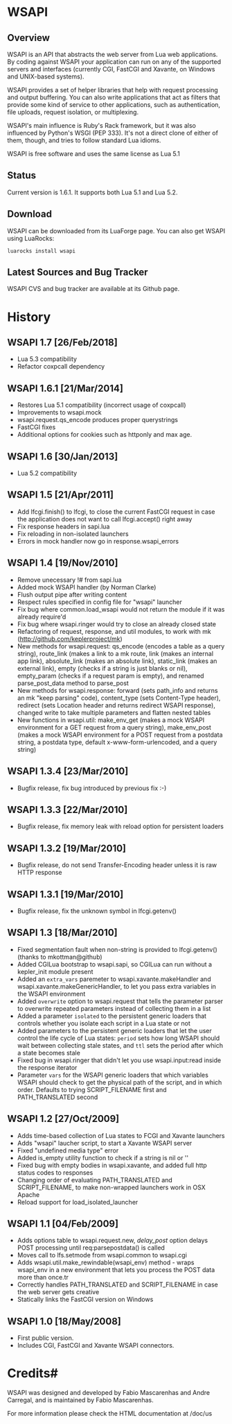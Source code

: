 # WSAPI

## Overview

WSAPI is an API that abstracts the web server from Lua web applications.
By coding against WSAPI your application can run on any of the supported
servers and interfaces (currently CGI, FastCGI and Xavante, on Windows
and UNIX-based systems).

WSAPI provides a set of helper libraries that help with request processing and
output buffering. You can also write applications that act as filters that
provide some kind of service to other applications, such as authentication,
file uploads, request isolation, or multiplexing.

WSAPI's main influence is Ruby's Rack framework, but it was also influenced
by Python's WSGI (PEP 333). It's not a direct clone of either of them, though, 
and tries to follow standard Lua idioms.

WSAPI is free software and uses the same license as Lua 5.1

## Status
Current version is 1.6.1. It supports both Lua 5.1 and Lua 5.2.

## Download
WSAPI can be downloaded from its LuaForge page. You can also get WSAPI using
LuaRocks:

    luarocks install wsapi

## Latest Sources and Bug Tracker
WSAPI CVS and bug tracker are available at its Github page.

# History

## WSAPI 1.7 [26/Feb/2018]

* Lua 5.3 compatibility
* Refactor coxpcall dependency

## WSAPI 1.6.1 [21/Mar/2014]
* Restores Lua 5.1 compatibility (incorrect usage of coxpcall)
* Improvements to wsapi.mock
* wsapi.request.qs_encode produces proper querystrings
* FastCGI fixes
* Additional options for cookies such as httponly and max age.

## WSAPI 1.6 [30/Jan/2013]
* Lua 5.2 compatibility

## WSAPI 1.5 [21/Apr/2011]
* Add lfcgi.finish() to lfcgi, to close the current FastCGI request
  in case the application does not want to call lfcgi.accept() right away
* Fix response headers in sapi.lua
* Fix reloading in non-isolated launchers
* Errors in mock handler now go in response.wsapi_errors

## WSAPI 1.4 [19/Nov/2010]
* Remove unecessary !# from sapi.lua
* Added mock WSAPI handler (by Norman Clarke)
* Flush output pipe after writing content
* Respect rules specified in config file for "wsapi" launcher
* Fix bug where common.load_wsapi would not return the module
  if it was already require'd
* Fix bug where wsapi.ringer would try to close an already closed
  state
* Refactoring of request, response, and util modules, to work with mk (http://github.com/keplerproject/mk)
* New methods for wsapi.request: qs_encode (encodes a table as a query string), route_link (makes a link to
  a mk route, link (makes an internal app link), absolute_link (makes an absolute link), static_link (makes
  an external link), empty (checks if a string is just blanks or nil), empty_param (checks if a request param
  is empty), and renamed parse_post_data method to parse_post
* New methods for wsapi.response: forward (sets path_info and returns an mk "keep parsing" code), content_type
  (sets Content-Type header), redirect (sets Location header and returns redirect WSAPI response), changed
  write to take multiple parameters and flatten nested tables
* New functions in wsapi.util: make_env_get (makes a mock WSAPI environment for a GET request from a query
  string), make_env_post (makes a mock WSAPI environment for a POST request from a postdata string, a postdata
  type, default x-www-form-urlencoded, and a query string)

## WSAPI 1.3.4 [23/Mar/2010]
* Bugfix release, fix bug introduced by previous fix :-)

## WSAPI 1.3.3 [22/Mar/2010]
* Bugfix release, fix memory leak with reload option for persistent loaders

## WSAPI 1.3.2 [19/Mar/2010]
* Bugfix release, do not send Transfer-Encoding header unless it is
  raw HTTP response

## WSAPI 1.3.1 [19/Mar/2010]
* Bugfix release, fix the unknown symbol in lfcgi.getenv()

## WSAPI 1.3 [18/Mar/2010]
* Fixed segmentation fault when non-string is provided to lfcgi.getenv() (thanks to mkottman@github)
* Added CGILua bootstrap to wsapi.sapi, so CGILua can run without a kepler_init module present
* Added an `extra_vars` paremeter to wsapi.xavante.makeHandler and wsapi.xavante.makeGenericHandler, to
  let you pass extra variables in the WSAPI environment
* Added `overwrite` option to wsapi.request that tells the parameter parser to overwrite repeated parameters
  instead of collecting them in a list
* Added a parameter `isolated` to the persistent generic loaders that controls whether you isolate
  each script in a Lua state or not
* Added parameters to the persistent generic loaders that let the user control the life cycle of Lua
  states: `period` sets how long WSAPI should wait between collecting stale states, and `ttl` sets the
  period after which a state becomes stale
* Fixed bug in wsapi.ringer that didn't let you use wsapi.input:read inside the response iterator
* Parameter `vars` for the WSAPI generic loaders that which variables WSAPI should check to get the physical
  path of the script, and in which order. Defaults to trying SCRIPT_FILENAME first and PATH_TRANSLATED second

## WSAPI 1.2 [27/Oct/2009]
* Adds time-based collection of Lua states to FCGI and Xavante launchers
* Adds "wsapi" laucher script, to start a Xavante WSAPI server
* Fixed "undefined media type" error
* Added is_empty utility function to check if a string is nil or ''
* Fixed bug with empty bodies in wsapi.xavante, and added full http status codes to responses
* Changing order of evaluating PATH_TRANSLATED and SCRIPT_FILENAME, to make non-wrapped launchers work in OSX Apache
* Reload support for load_isolated_launcher

## WSAPI 1.1 [04/Feb/2009]
* Adds options table to wsapi.request.new, *delay_post* option delays POST processing until req:parsepostdata() is called
* Moves call to lfs.setmode from wsapi.common to wsapi.cgi
* Adds wsapi.util.make_rewindable(wsapi_env) method - wraps wsapi_env in a new environment that lets you process the POST data more than once.tr
* Correctly handles PATH_TRANSLATED and SCRIPT_FILENAME in case the web server gets creative
* Statically links the FastCGI version on Windows

## WSAPI 1.0 [18/May/2008]
* First public version.
* Includes CGI, FastCGI and Xavante WSAPI connectors.

# Credits#

WSAPI was designed and developed by Fabio Mascarenhas and Andre Carregal,
and is maintained by Fabio Mascarenhas.

For more information please check the HTML documentation at /doc/us
